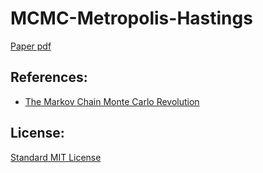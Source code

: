 
# MCMC-Metropolis-Hastings
[Paper pdf]()
## References:
- [The Markov Chain Monte Carlo Revolution](http://statweb.stanford.edu/~cgates/PERSI/papers/MCMCRev.pdf) 

## License:
[Standard MIT License](../master/LICENSE)
